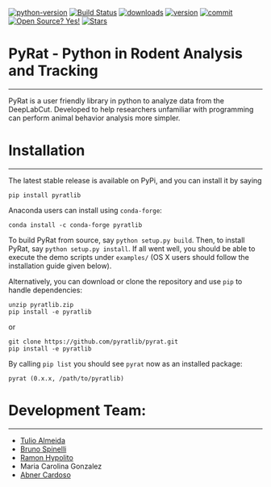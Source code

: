 [![python-version](https://img.shields.io/pypi/pyversions/pyratlib?style=flat-square)](https://www.python.org/)
[![Build Status](https://img.shields.io/appveyor/build/pyrat/pyratlib?style=flat-square)](https://travis-ci.com/pyrat/pyratlib)
[![downloads](https://img.shields.io/pypi/dm/pyratlib?style=flat-square)](https://pypi.org/project/pyratlib/)
[![version](https://img.shields.io/pypi/v/pyratlib?color=blue&style=flat-square)](https://pypi.org/project/pyratlib/)
[![commit](https://img.shields.io/github/last-commit/pyratlib/pyrat?color=blue&style=flat-square)](https://github.com/pyratlib/pyrat/commits/main)
[![Open Source? Yes!](https://badgen.net/badge/Open%20Source%20%3F/Yes%21/blue?icon=github)](https://github.com/pyrat/pyratlib)
[![Stars](https://img.shields.io/github/stars/pyratlib/pyrat?style=social)](https://github.com/pyratlib/pyrat/stargazers)

# PyRat - Python in Rodent Analysis and Tracking
------------
PyRat is a user friendly library in python to analyze data from the DeepLabCut. Developed to help researchers unfamiliar with programming can perform animal behavior analysis more simpler.

# Installation
------------

The latest stable release is available on PyPi, and you can install it by saying
```
pip install pyratlib
```
Anaconda users can install using ``conda-forge``:
```
conda install -c conda-forge pyratlib
```

To build PyRat from source, say `python setup.py build`.
Then, to install PyRat, say `python setup.py install`.
If all went well, you should be able to execute the demo scripts under `examples/`
(OS X users should follow the installation guide given below).

Alternatively, you can download or clone the repository and use `pip` to handle dependencies:

```
unzip pyratlib.zip
pip install -e pyratlib
```
or
```
git clone https://github.com/pyratlib/pyrat.git
pip install -e pyratlib
```

By calling `pip list` you should see `pyrat` now as an installed package:
```
pyrat (0.x.x, /path/to/pyratlib)
```

# Development Team:
------------



- [Tulio Almeida]
- [Bruno Spinelli]
- [Ramon Hypolito]
- Maria Carolina Gonzalez
- [Abner Cardoso] 

<!-- Links -->
[Abner Cardoso]:https://github.com/abnr
[Bruno Spinelli]:https://github.com/brunospinelli
[Tulio Almeida]:https://github.com/tuliofalmeida
[Ramon Hypolito]:https://github.com/ramonhypolito


